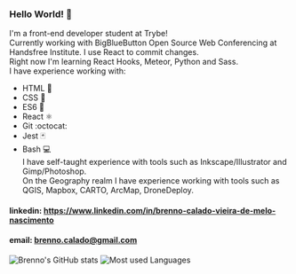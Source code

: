 ### Hello World! 👋

I'm a front-end developer student at Trybe!  
Currently working with BigBlueButton Open Source Web Conferencing at Handsfree Institute. I use React to commit changes.  
Right now I'm learning React Hooks, Meteor, Python and Sass.  
I have experience working with:
  * HTML :orange_book:
  * CSS :blue_book:
  * ES6 :ledger:
  * React ⚛️
  * Git :octocat:
  * Jest 🃏
  * Bash 💻  
I have self-taught experience with tools such as Inkscape/Illustrator and Gimp/Photoshop.  
On the Geography realm I have experience working with tools such as QGIS, Mapbox, CARTO, ArcMap, DroneDeploy.

#### linkedin: https://www.linkedin.com/in/brenno-calado-vieira-de-melo-nascimento
#### email: brenno.calado@gmail.com
<!--
**brenno-calado/brenno-calado** is a ✨ _special_ ✨ repository because its `README.md` (this file) appears on your GitHub profile.

Here are some ideas to get you started:

- 🔭 I’m currently working on ...
- 🌱 I’m currently learning ...
- 👯 I’m looking to collaborate on ...
- 🤔 I’m looking for help with ...
- 💬 Ask me about ...
- 📫 How to reach me: ...
- 😄 Pronouns: ...
- ⚡ Fun fact: ...
-->
![Brenno's GitHub stats](https://github-readme-stats.vercel.app/api?username=brenno-calado&show_icons=true&theme=tokyonight&count_private=true)
![Most used Languages](https://github-readme-stats.vercel.app/api/top-langs/?username=brenno-calado&layout=compact&theme=tokyonight)
